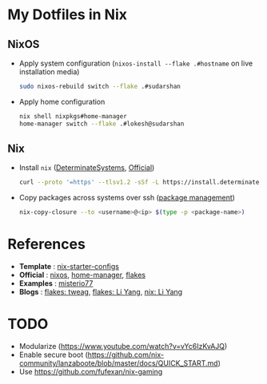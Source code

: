 # My Dotfiles in Nix

## NixOS

- Apply system configuration (`nixos-install --flake .#hostname` on live installation media)

    ```sh
    sudo nixos-rebuild switch --flake .#sudarshan
    ````

- Apply home configuration

    ```sh
    nix shell nixpkgs#home-manager
    home-manager switch --flake .#lokesh@sudarshan
    ```


## Nix

- Install `nix` ([DeterminateSystems](https://github.com/DeterminateSystems/nix-installer), [Official](https://nixos.org/download.html))

    ```sh
    curl --proto '=https' --tlsv1.2 -sSf -L https://install.determinate.systems/nix | sh -s -- install
    ```

- Copy packages across systems over ssh ([package management](https://nixos.org/manual/nix/stable/package-management/copy-closure))

    ```sh
    nix-copy-closure --to <username>@<ip> $(type -p <package-name>)
    ```

# References

- **Template** : [nix-starter-configs](https://github.com/Misterio77/nix-starter-configs)
- **Official** : [nixos](https://nixos.org/learn.html), [home-manager](https://nix-community.github.io/home-manager/index.html), [flakes](https://nixos.wiki/wiki/Flakes)
- **Examples** : [misterio77](https://github.com/misterio77/nix-config)
- **Blogs**    : [flakes: tweag](https://www.tweag.io/blog/2020-05-25-flakes/), [flakes: Li Yang](https://tech.aufomm.com/my-nixos-journey-flakes/), [nix: Li Yang](https://tech.aufomm.com/my-nix-journey-use-nix-with-ubuntu/)

# TODO 

- Modularize (<https://www.youtube.com/watch?v=vYc6IzKvAJQ>)
- Enable secure boot (<https://github.com/nix-community/lanzaboote/blob/master/docs/QUICK_START.md>)
- Use <https://github.com/fufexan/nix-gaming>

